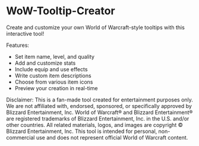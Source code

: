 # WoW-Tooltip-Creator
Create and customize your own World of Warcraft-style tooltips with this interactive tool!

Features:
- Set item name, level, and quality
- Add and customize stats
- Include equip and use effects
- Write custom item descriptions
- Choose from various item icons
- Preview your creation in real-time

Disclaimer: 
This is a fan-made tool created for entertainment purposes only. We are not affiliated with, endorsed, sponsored, or specifically approved by Blizzard Entertainment, Inc. World of Warcraft® and Blizzard Entertainment® are registered trademarks of Blizzard Entertainment, Inc. in the U.S. and/or other countries. All related materials, logos, and images are copyright © Blizzard Entertainment, Inc. This tool is intended for personal, non-commercial use and does not represent official World of Warcraft content.
